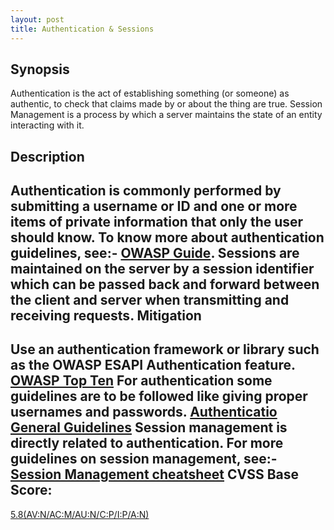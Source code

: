 ```yaml
---
layout: post
title: Authentication & Sessions
---
```


Synopsis
---------------
Authentication is the act of establishing something (or someone) as authentic, to check that claims made by or about the thing are true. Session Management is a process by which a server maintains the state of an entity interacting with it.

Description
-----------------
Authentication is commonly performed by submitting a username or ID and one or more items of private information that only the user should know. 
To know more about authentication guidelines, see:- [ OWASP Guide](https://www.owasp.org/index.php/Guide_to_Authentication).
Sessions are maintained on the server by a session identifier which can be passed back and forward between the client and server when transmitting and receiving requests. 
Mitigation
---------------
Use an authentication framework or library such as the OWASP ESAPI Authentication feature.
[ OWASP Top Ten](https://www.owasp.org/index.php/Top_10_2013-A2-Broken_Authentication_and_Session_Management)
For authentication some guidelines are to be followed like giving proper usernames and passwords. [ Authenticatio General Guidelines](https://www.owasp.org/index.php/Authentication_Cheat_Sheet#Authentication_General_Guidelines)
Session management is directly related to authentication. For more guidelines on session management, see:-[ Session Management cheatsheet](https://www.owasp.org/index.php/Session_Management_Cheat_Sheet) 
CVSS Base Score:
----------------------------
[5.8(AV:N/AC:M/AU:N/C:P/I:P/A:N)](http://nvd.nist.gov/cvss.cfm?vector=(AV:N/AC:M/AU:N/C:P/I:P/A:N)&version=2.0) 

